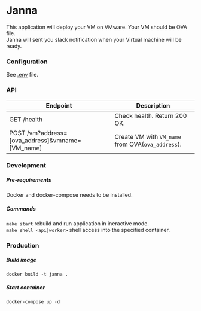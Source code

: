 # Janna
This application will deploy your VM on VMware. Your VM should be OVA file.  
Janna will sent you slack notification when your Virtual machine will be ready.

### Configuration
See [.env](https://github.com/vterdunov/janna/blob/master/.env) file.

### API
| Endpoint | Description |
| ---- | --------------- |
| GET /health | Check health. Return 200 OK. |
| POST /vm?address=[ova_address]&vmname=[VM_name] | Create VM with `VM_name` from OVA(`ova_address`). |

### Development
##### Pre-requirements
Docker and docker-compose needs to be installed.

##### Commands
`make start` rebuild and run application in ineractive mode.  
`make shell <api|worker>` shell access into the specified container.

### Production
##### Build image
`docker build -t janna .`
##### Start container
`docker-compose up -d`
